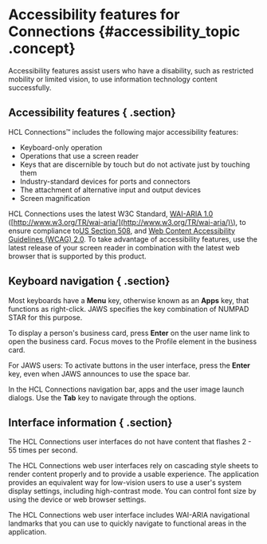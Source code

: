 # Accessibility features for Connections {#accessibility_topic .concept}

Accessibility features assist users who have a disability, such as restricted mobility or limited vision, to use information technology content successfully.

## Accessibility features { .section}

HCL Connections™ includes the following major accessibility features:

-   Keyboard-only operation
-   Operations that use a screen reader
-   Keys that are discernible by touch but do not activate just by touching them
-   Industry-standard devices for ports and connectors
-   The attachment of alternative input and output devices
-   Screen magnification

HCL Connections uses the latest W3C Standard, [WAI-ARIA 1.0](http://www.w3.org/TR/wai-aria/) \([http://www.w3.org/TR/wai-aria/](http://www.w3.org/TR/wai-aria/)\), to ensure compliance to[US Section 508](http://www.access-board.gov/guidelines-and-standards/communications-and-it/about-the-section-508-standards/section-508-standards), and [Web Content Accessibility Guidelines \(WCAG\) 2.0](http://www.w3.org/TR/WCAG20/). To take advantage of accessibility features, use the latest release of your screen reader in combination with the latest web browser that is supported by this product.

## Keyboard navigation { .section}

Most keyboards have a **Menu** key, otherwise known as an **Apps** key, that functions as right-click. JAWS specifies the key combination of NUMPAD STAR for this purpose.

To display a person's business card, press **Enter** on the user name link to open the business card. Focus moves to the Profile element in the business card.

For JAWS users: To activate buttons in the user interface, press the **Enter** key, even when JAWS announces to use the space bar.

In the HCL Connections navigation bar, apps and the user image launch dialogs. Use the **Tab** key to navigate through the options.

## Interface information { .section}

The HCL Connections user interfaces do not have content that flashes 2 - 55 times per second.

The HCL Connections web user interfaces rely on cascading style sheets to render content properly and to provide a usable experience. The application provides an equivalent way for low-vision users to use a user's system display settings, including high-contrast mode. You can control font size by using the device or web browser settings.

The HCL Connections web user interface includes WAI-ARIA navigational landmarks that you can use to quickly navigate to functional areas in the application.

